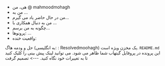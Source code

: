 - هی، من @ mahmoodmohagh
- من به ...
- من در حال حاضر یاد می گیرم...
- من به دنبال همکاری با ...
- چگونه به من برسم...
- پرونوها: ...
- واقعیت خنده: 

حل و ودمه هاگ (به انگلیسی: : Resolvedmoohagh) یک مخزن ویژه است. `README.md` این پرونده در پروفایل گیتهاب شما ظاهر می شود.
می توانید لینک پیش بینی را کلیک کنید تا به تغییرات خود نگاه کنید.
--->
تصمیم گرفت
